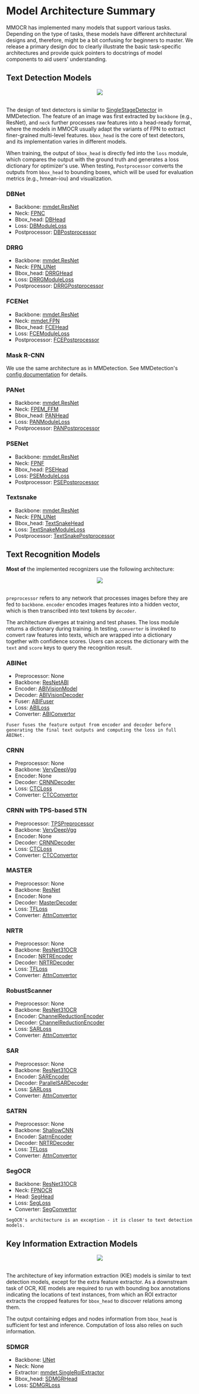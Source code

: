 # Model Architecture Summary

MMOCR has implemented many models that support various tasks. Depending on the type of tasks, these models have different architectural designs and, therefore, might be a bit confusing for beginners to master. We release a primary design doc to clearly illustrate the basic task-specific architectures and provide quick pointers to docstrings of model components to aid users' understanding.

## Text Detection Models

<div align="center">
    <img src="https://raw.githubusercontent.com/open-mmlab/mmocr/main/resources/textdet.jpg"/><br>
</div>
<br>

The design of text detectors is similar to [SingleStageDetector](https://mmdetection.readthedocs.io/en/latest/api.html#mmdet.models.detectors.SingleStageDetector) in MMDetection. The feature of an image was first extracted by `backbone` (e.g., ResNet), and `neck` further processes raw features into a head-ready format, where the models in MMOCR usually adapt the variants of FPN to extract finer-grained multi-level features. `bbox_head` is the core of text detectors, and its implementation varies in different models.

When training, the output of `bbox_head` is directly fed into the `loss` module, which compares the output with the ground truth and generates a loss dictionary for optimizer's use. When testing, `Postprocessor` converts the outputs from `bbox_head` to bounding boxes, which will be used for evaluation metrics (e.g., hmean-iou) and visualization.

### DBNet

- Backbone: [mmdet.ResNet](https://mmdetection.readthedocs.io/en/latest/api.html#mmdet.models.backbones.ResNet)
- Neck: [FPNC](https://mmocr.readthedocs.io/en/latest/api.html#mmocr.models.textdet.necks.FPNC)
- Bbox_head: [DBHead](https://mmocr.readthedocs.io/en/latest/api.html#mmocr.models.textdet.dense_heads.DBHead)
- Loss: [DBModuleLoss](https://mmocr.readthedocs.io/en/latest/api.html#mmocr.models.textdet.module_losses.DBModuleLoss)
- Postprocessor: [DBPostprocessor](https://mmocr.readthedocs.io/en/latest/api.html#mmocr.models.textdet.postprocess.DBPostprocessor)

### DRRG

- Backbone: [mmdet.ResNet](https://mmdetection.readthedocs.io/en/latest/api.html#mmdet.models.backbones.ResNet)
- Neck: [FPN_UNet](https://mmocr.readthedocs.io/en/latest/api.html#mmocr.models.textdet.necks.FPN_UNet)
- Bbox_head: [DRRGHead](https://mmocr.readthedocs.io/en/latest/api.html#mmocr.models.textdet.dense_heads.DRRGHead)
- Loss: [DRRGModuleLoss](https://mmocr.readthedocs.io/en/latest/api.html#mmocr.models.textdet.module_losses.DRRGModuleLoss)
- Postprocessor: [DRRGPostprocessor](https://mmocr.readthedocs.io/en/latest/api.html#mmocr.models.textdet.postprocess.DRRGPostprocessor)

### FCENet

- Backbone: [mmdet.ResNet](https://mmdetection.readthedocs.io/en/latest/api.html#mmdet.models.backbones.ResNet)
- Neck: [mmdet.FPN](https://mmdetection.readthedocs.io/en/latest/api.html#mmdet.models.necks.FPN)
- Bbox_head: [FCEHead](https://mmocr.readthedocs.io/en/latest/api.html#mmocr.models.textdet.dense_heads.FCEHead)
- Loss: [FCEModuleLoss](https://mmocr.readthedocs.io/en/latest/api.html#mmocr.models.textdet.module_losses.FCEModuleLoss)
- Postprocessor: [FCEPostprocessor](https://mmocr.readthedocs.io/en/latest/api.html#mmocr.models.textdet.postprocess.FCEPostprocessor)

### Mask R-CNN

We use the same architecture as in MMDetection. See MMDetection's [config documentation](https://mmdetection.readthedocs.io/en/latest/tutorials/config.html#an-example-of-mask-r-cnn) for details.

### PANet

- Backbone: [mmdet.ResNet](https://mmdetection.readthedocs.io/en/latest/api.html#mmdet.models.backbones.ResNet)
- Neck: [FPEM_FFM](https://mmocr.readthedocs.io/en/latest/api.html#mmocr.models.textdet.necks.FPEM_FFM)
- Bbox_head: [PANHead](https://mmocr.readthedocs.io/en/latest/api.html#mmocr.models.textdet.dense_heads.PANHead)
- Loss: [PANModuleLoss](https://mmocr.readthedocs.io/en/latest/api.html#mmocr.models.textdet.module_losses.PANModuleLoss)
- Postprocessor: [PANPostprocessor](https://mmocr.readthedocs.io/en/latest/api.html#mmocr.models.textdet.postprocess.PANPostprocessor)

### PSENet

- Backbone: [mmdet.ResNet](https://mmdetection.readthedocs.io/en/latest/api.html#mmdet.models.backbones.ResNet)
- Neck: [FPNF](https://mmocr.readthedocs.io/en/latest/api.html#mmocr.models.textdet.necks.FPNF)
- Bbox_head: [PSEHead](https://mmocr.readthedocs.io/en/latest/api.html#mmocr.models.textdet.dense_heads.PSEHead)
- Loss: [PSEModuleLoss](https://mmocr.readthedocs.io/en/latest/api.html#mmocr.models.textdet.module_losses.PSEModuleLoss)
- Postprocessor: [PSEPostprocessor](https://mmocr.readthedocs.io/en/latest/api.html#mmocr.models.textdet.postprocess.PSEPostprocessor)

### Textsnake

- Backbone: [mmdet.ResNet](https://mmdetection.readthedocs.io/en/latest/api.html#mmdet.models.backbones.ResNet)
- Neck: [FPN_UNet](https://mmocr.readthedocs.io/en/latest/api.html#mmocr.models.textdet.necks.FPN_UNet)
- Bbox_head: [TextSnakeHead](https://mmocr.readthedocs.io/en/latest/api.html#mmocr.models.textdet.dense_heads.TextSnakeHead)
- Loss: [TextSnakeModuleLoss](https://mmocr.readthedocs.io/en/latest/api.html#mmocr.models.textdet.module_losses.TextSnakeModuleLoss)
- Postprocessor: [TextSnakePostprocessor](https://mmocr.readthedocs.io/en/latest/api.html#mmocr.models.textdet.postprocess.TextSnakePostprocessor)

## Text Recognition Models

**Most of** the implemented recognizers use the following architecture:

<div align="center">
    <img src="https://raw.githubusercontent.com/open-mmlab/mmocr/main/resources/textrecog.jpg"/><br>
</div>
<br>

`preprocessor` refers to any network that processes images before they are fed to `backbone`. `encoder` encodes images features into a hidden vector, which is then transcribed into text tokens by `decoder`.

The architecture diverges at training and test phases. The loss module returns a dictionary during training. In testing, `converter` is invoked to convert raw features into texts, which are wrapped into a dictionary together with confidence scores. Users can access the dictionary with the `text` and `score` keys to query the recognition result.

### ABINet

- Preprocessor: None
- Backbone: [ResNetABI](https://mmocr.readthedocs.io/en/latest/api.html#mmocr.models.textrecog.backbones.ResNetABI)
- Encoder: [ABIVisionModel](https://mmocr.readthedocs.io/en/latest/api.html#mmocr.models.textrecog.encoders.ABIVisionModel)
- Decoder: [ABIVisionDecoder](https://mmocr.readthedocs.io/en/latest/api.html#mmocr.models.textrecog.decoders.ABIVisionDecoder)
- Fuser: [ABIFuser](https://mmocr.readthedocs.io/en/latest/api.html#mmocr.models.textrecog.fusers.ABIFuser)
- Loss: [ABILoss](https://mmocr.readthedocs.io/en/latest/api.html#mmocr.models.textrecog.losses.ABILoss)
- Converter: [ABIConvertor](https://mmocr.readthedocs.io/en/latest/api.html#mmocr.models.textrecog.convertors.ABIConvertor)

```{note}
Fuser fuses the feature output from encoder and decoder before generating the final text outputs and computing the loss in full ABINet.
```

### CRNN

- Preprocessor: None
- Backbone: [VeryDeepVgg](https://mmocr.readthedocs.io/en/latest/api.html#mmocr.models.textrecog.backbones.VeryDeepVgg)
- Encoder: None
- Decoder: [CRNNDecoder](https://mmocr.readthedocs.io/en/latest/api.html#mmocr.models.textrecog.decoders.CRNNDecoder)
- Loss: [CTCLoss](https://mmocr.readthedocs.io/en/latest/api.html#mmocr.models.textrecog.losses.CTCLoss)
- Converter: [CTCConvertor](https://mmocr.readthedocs.io/en/latest/api.html#mmocr.models.textrecog.convertors.CTCConvertor)

### CRNN with TPS-based STN

- Preprocessor: [TPSPreprocessor](https://mmocr.readthedocs.io/en/latest/api.html#mmocr.models.textrecog.preprocessor.TPSPreprocessor)
- Backbone: [VeryDeepVgg](https://mmocr.readthedocs.io/en/latest/api.html#mmocr.models.textrecog.backbones.VeryDeepVgg)
- Encoder: None
- Decoder: [CRNNDecoder](https://mmocr.readthedocs.io/en/latest/api.html#mmocr.models.textrecog.decoders.CRNNDecoder)
- Loss: [CTCLoss](https://mmocr.readthedocs.io/en/latest/api.html#mmocr.models.textrecog.losses.CTCLoss)
- Converter: [CTCConvertor](https://mmocr.readthedocs.io/en/latest/api.html#mmocr.models.textrecog.convertors.CTCConvertor)

### MASTER

- Preprocessor: None
- Backbone: [ResNet](https://mmocr.readthedocs.io/en/latest/api.html#mmocr.models.textrecog.backbones.ResNet)
- Encoder: None
- Decoder: [MasterDecoder](https://mmocr.readthedocs.io/en/latest/api.html#mmocr.models.textrecog.decoders.MasterDecoder)
- Loss: [TFLoss](https://mmocr.readthedocs.io/en/latest/api.html#mmocr.models.textrecog.losses.TFLoss)
- Converter: [AttnConvertor](https://mmocr.readthedocs.io/en/latest/api.html#mmocr.models.textrecog.convertors.AttnConvertor)

### NRTR

- Preprocessor: None
- Backbone: [ResNet31OCR](https://mmocr.readthedocs.io/en/latest/api.html#mmocr.models.textrecog.backbones.ResNet31OCR)
- Encoder: [NRTREncoder](https://mmocr.readthedocs.io/en/latest/api.html#mmocr.models.textrecog.encoders.NRTREncoder)
- Decoder: [NRTRDecoder](https://mmocr.readthedocs.io/en/latest/api.html#mmocr.models.textrecog.decoders.NRTRDecoder)
- Loss: [TFLoss](https://mmocr.readthedocs.io/en/latest/api.html#mmocr.models.textrecog.losses.TFLoss)
- Converter: [AttnConvertor](https://mmocr.readthedocs.io/en/latest/api.html#mmocr.models.textrecog.convertors.AttnConvertor)

### RobustScanner

- Preprocessor: None
- Backbone: [ResNet31OCR](https://mmocr.readthedocs.io/en/latest/api.html#mmocr.models.textrecog.backbones.ResNet31OCR)
- Encoder: [ChannelReductionEncoder](https://mmocr.readthedocs.io/en/latest/api.html#mmocr.models.textrecog.encoders.ChannelReductionEncoder)
- Decoder: [ChannelReductionEncoder](https://mmocr.readthedocs.io/en/latest/api.html#mmocr.models.textrecog.decoders.RobustScannerDecoder)
- Loss: [SARLoss](https://mmocr.readthedocs.io/en/latest/api.html#mmocr.models.textrecog.losses.SARLoss)
- Converter: [AttnConvertor](https://mmocr.readthedocs.io/en/latest/api.html#mmocr.models.textrecog.convertors.AttnConvertor)

### SAR

- Preprocessor: None
- Backbone: [ResNet31OCR](https://mmocr.readthedocs.io/en/latest/api.html#mmocr.models.textrecog.backbones.ResNet31OCR)
- Encoder: [SAREncoder](https://mmocr.readthedocs.io/en/latest/api.html#mmocr.models.textrecog.encoders.SAREncoder)
- Decoder: [ParallelSARDecoder](https://mmocr.readthedocs.io/en/latest/api.html#mmocr.models.textrecog.decoders.ParallelSARDecoder)
- Loss: [SARLoss](https://mmocr.readthedocs.io/en/latest/api.html#mmocr.models.textrecog.losses.SARLoss)
- Converter: [AttnConvertor](https://mmocr.readthedocs.io/en/latest/api.html#mmocr.models.textrecog.convertors.AttnConvertor)

### SATRN

- Preprocessor: None
- Backbone: [ShallowCNN](https://mmocr.readthedocs.io/en/latest/api.html#mmocr.models.textrecog.backbones.ShallowCNN)
- Encoder: [SatrnEncoder](https://mmocr.readthedocs.io/en/latest/api.html#mmocr.models.textrecog.encoders.SatrnEncoder)
- Decoder: [NRTRDecoder](https://mmocr.readthedocs.io/en/latest/api.html#mmocr.models.textrecog.decoders.NRTRDecoder)
- Loss: [TFLoss](https://mmocr.readthedocs.io/en/latest/api.html#mmocr.models.textrecog.losses.TFLoss)
- Converter: [AttnConvertor](https://mmocr.readthedocs.io/en/latest/api.html#mmocr.models.textrecog.convertors.AttnConvertor)

### SegOCR

- Backbone: [ResNet31OCR](https://mmocr.readthedocs.io/en/latest/api.html#mmocr.models.textrecog.backbones.ResNet31OCR)
- Neck: [FPNOCR](https://mmocr.readthedocs.io/en/latest/api.html#mmocr.models.textrecog.necks.FPNOCR)
- Head: [SegHead](https://mmocr.readthedocs.io/en/latest/api.html#mmocr.models.textrecog.heads.SegHead)
- Loss: [SegLoss](https://mmocr.readthedocs.io/en/latest/api.html#mmocr.models.textrecog.losses.SegLoss)
- Converter: [SegConvertor](https://mmocr.readthedocs.io/en/latest/api.html#mmocr.models.textrecog.convertors.SegConvertor)

```{note}
SegOCR's architecture is an exception - it is closer to text detection models.
```

## Key Information Extraction Models

<div align="center">
    <img src="https://raw.githubusercontent.com/open-mmlab/mmocr/main/resources/kie.jpg"/><br>
</div>
<br>

The architecture of key information extraction (KIE) models is similar to text detection models, except for the extra feature extractor. As a downstream task of OCR, KIE models are required to run with bounding box annotations indicating the locations of text instances, from which an ROI extractor extracts the cropped features for `bbox_head` to discover relations among them.

The output containing edges and nodes information from `bbox_head` is sufficient for test and inference. Computation of loss also relies on such information.

### SDMGR

- Backbone: [UNet](https://mmocr.readthedocs.io/en/latest/api.html#mmocr.models.common.backbones.UNet)
- Neck: None
- Extractor: [mmdet.SingleRoIExtractor](https://mmdetection.readthedocs.io/en/latest/api.html#mmdet.models.roi_heads.SingleRoIExtractor)
- Bbox_head: [SDMGRHead](https://mmocr.readthedocs.io/en/latest/api.html#mmocr.models.kie.heads.SDMGRHead)
- Loss: [SDMGRLoss](https://mmocr.readthedocs.io/en/latest/api.html#mmocr.models.kie.losses.SDMGRLoss)
